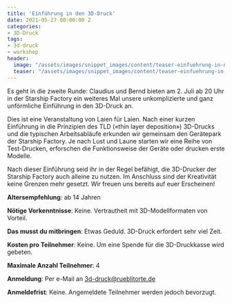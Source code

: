 ```yaml
---
title: 'Einführung in den 3D-Druck'
date: 2021-05-27 00:00:00 Z
categories:
- 3D-Druck
tags:
- 3d-druck
- workshop
header:
  image: "/assets/images/snippet_images/content/teaser-einfuehrung-in-den-3d-druck.jpg"
  teaser: "/assets/images/snippet_images/content/teaser-einfuehrung-in-den-3d-druck.jpg"
--- 
```


Es geht in die zweite Runde: Claudius und Bernd bieten am 2. Juli ab 20 Uhr in der Starship Factory ein weiteres Mal unsere unkomplizierte und ganz unförmliche Einführung in den 3D-Druck an.

Dies ist eine Veranstaltung von Laien für Laien. Nach einer kurzen Einführung in die Prinzipien des TLD («thin layer deposition») 3D-Drucks und die typischen Arbeitsabläufe erkunden wir gemeinsam den Gerätepark der Starship Factory. Je nach Lust und Laune starten wir eine Reihe von Test-Drucken, erforschen die Funktionsweise der Geräte oder drucken erste Modelle. 

Nach dieser Einführung seid ihr in der Regel befähigt, die 3D-Drucker der Starship Factory auch alleine zu nutzen. Im Anschluss sind der Kreativität keine Grenzen mehr gesetzt. Wir freuen uns bereits auf euer Erscheinen!

**Altersempfehlung**: ab 14 Jahren

**Nötige Vorkenntnisse**: Keine. Vertrautheit mit 3D-Modellformaten von Vorteil.

**Das musst du mitbringen**: Etwas Geduld. 3D-Druck erfordert sehr viel Zeit.

**Kosten pro Teilnehmer**: Keine. Um eine Spende für die 3D-Druckkasse wird gebeten.

**Maximale Anzahl Teilnehmer**: 4

**Anmeldung**: Per e-Mail an 3d-druck@rueblitorte.de

**Anmeldefrist**: Keine. Angemeldete Teilnehmer werden jedoch bevorzugt.
